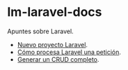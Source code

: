 # lm-laravel-docs

Apuntes sobre Laravel.

- [Nuevo proyecto Laravel](./01_nuevo_proyecto_laravel.md).
- [Cómo procesa Laravel una petición](./02_ejemplo_peticion_laravel.md).
- [Generar un CRUD completo](./03_crud_completo.md).
